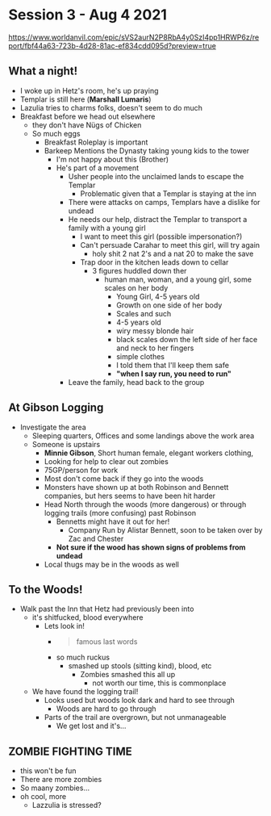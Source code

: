 # Session 3 - Aug 4 2021 
https://www.worldanvil.com/epic/sVS2aurN2P8RbA4y0SzI4pp1HRWP6z/report/fbf44a63-723b-4d28-81ac-ef834cdd095d?preview=true

  ## What a night!
  - I woke up in Hetz's room, he's up praying
  - Templar is still here (**Marshall Lumaris**)
  - Lazulia tries to charms folks, doesn't seem to do much
  - Breakfast before we head out elsewhere 
    - they don't have Nügs of Chicken
    - So much eggs
      - Breakfast Roleplay is important
      -  Barkeep Mentions the Dynasty taking young kids to the tower
         -  I'm not happy about this (Brother)
         -  He's part of a movement
            -  Usher people into the unclaimed lands to escape the Templar
               -  Problematic given that a Templar is staying at the inn
            -  There were attacks on camps, Templars have a dislike for undead
            -  He needs our help, distract the Templar to transport a family with a young girl 
               -  I want to meet this girl (possible impersonation?)
               -  Can't persuade Carahar to meet this girl, will try again
                  -  holy shit 2 nat 2's and a nat 20 to make the save
               -  Trap door in the kitchen leads down to cellar
                  -  3 figures huddled down ther
                     -  human man, woman, and a young girl, some scales on her body
                        -  Young Girl, 4-5 years old
                        -  Growth on one side of her body 
                          - Scales and such
                          - 4-5 years old
                          - wiry messy blonde hair
                          - black scales down the left side of her face and neck to her fingers
                          - simple clothes
                           - I told them that I'll keep them safe
                           - **"when I say run, you need to run"**
             - Leave the family, head back to the group
  
  ## At Gibson Logging
  - Investigate the area
    - Sleeping quarters, Offices and some landings above the work area
    - Someone is upstairs
      -  **Minnie Gibson**, Short human female, elegant workers clothing,
        - Looking for help to clear out zombies
        - 75GP/person for work
        - Most don't come back if they go into the woods
        - Monsters have shown up at both Robinson and Bennett companies, but hers seems to have been hit harder
        - Head North through the woods (more dangerous) or through logging trails (more confusing) past Robinson
          - Bennetts might have it out for her! 
            - Company Run by Alistar Bennett, soon to be taken over by Zac and Chester
          - **Not sure if the wood has shown signs of problems from undead**
        - Local thugs may be in the woods as well
  ## To the Woods!
  - Walk past the Inn that Hetz had previously been into
    - it's shitfucked, blood everywhere
      - Lets look in!
        - > famous last words
        - so much ruckus
          - smashed up stools (sitting kind), blood, etc
            - Zombies smashed this all up
              - not worth our time, this is commonplace
    - We have found the logging trail!
      - Looks used but woods look dark and hard to see through
        - Woods are hard to go through
      - Parts of the trail are overgrown, but not unmanageable
        - We get lost and it's...
  ## ZOMBIE FIGHTING TIME
  - this won't be fun
  - There are more zombies
  - So maany zombies...
  - oh cool, more
    - Lazzulia is stressed?
